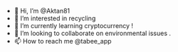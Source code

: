 - 👋 Hi, I’m @Aktan81
- 👀 I’m interested in recycling
- 🌱 I’m currently learning cryptocurrency !
- 💞️ I’m looking to collaborate on environmental issues .
- 📫 How to reach me @tabee_app

<!---
Aktan81/Aktan81 is a ✨ special ✨ repository because its `README.md` (this file) appears on your GitHub profile.
You can click the Preview link to take a look at your changes.
--->
